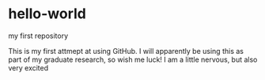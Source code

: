 hello-world
===========

my first repository

This is my first attmept at using GitHub. I will apparently be using this as part of my graduate research, so wish me luck!
I am a little nervous, but also very excited
